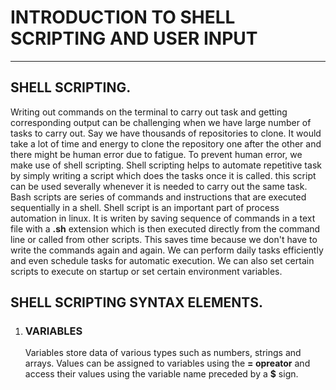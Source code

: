 # INTRODUCTION TO SHELL SCRIPTING AND USER INPUT
---
## SHELL SCRIPTING.

Writing out commands on the terminal to carry out task and getting corresponding output can be challenging when we have large number of tasks to carry out. Say we have thousands of repositories to clone. It would take a lot of time and energy to clone the repository one after the other and there might be human error due to fatigue.
To prevent human error, we make use of shell scripting. Shell scripting helps to automate repetitive task by simply writing a script which does the tasks once it is called. this script can be used severally whenever it is needed to carry out the same task.
Bash scripts are series of commands and instructions that are executed sequentially in a shell. Shell script is an important part of process automation in linux. It is writen by saving sequence of commands in a text file with a **.sh** extension which is then executed directly from the command line or called from other scripts. This saves time because we don't have to write the commands again and again. We can perform daily tasks efficiently and even schedule tasks for automatic execution. We can also set certain scripts to execute on startup or set certain environment variables. 
## SHELL SCRIPTING SYNTAX ELEMENTS.
1. ### VARIABLES
    Variables store data of various types such as numbers, strings and arrays. Values can be assigned to variables using the **= opreator** and access their values using the variable name preceded by a **$** sign.
